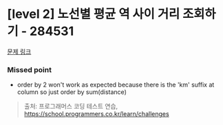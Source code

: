 # [level 2] 노선별 평균 역 사이 거리 조회하기 - 284531 

[문제 링크](https://school.programmers.co.kr/learn/courses/30/lessons/284531) 

### Missed point
- order by 2 won't work as expected because there is the 'km' suffix at column so just order by sum(distance)

> 출처: 프로그래머스 코딩 테스트 연습, https://school.programmers.co.kr/learn/challenges
